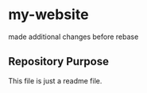 # my-website

made additional changes before rebase

## Repository Purpose

This file is just a readme file.


